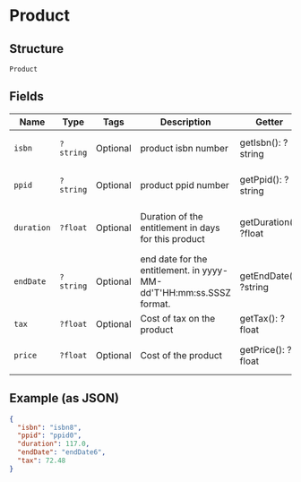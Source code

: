 
# Product

## Structure

`Product`

## Fields

| Name | Type | Tags | Description | Getter | Setter |
|  --- | --- | --- | --- | --- | --- |
| `isbn` | `?string` | Optional | product isbn number | getIsbn(): ?string | setIsbn(?string isbn): void |
| `ppid` | `?string` | Optional | product ppid number | getPpid(): ?string | setPpid(?string ppid): void |
| `duration` | `?float` | Optional | Duration of the entitlement in days for this product | getDuration(): ?float | setDuration(?float duration): void |
| `endDate` | `?string` | Optional | end date for the entitlement. in yyyy-MM-dd'T'HH:mm:ss.SSSZ format. | getEndDate(): ?string | setEndDate(?string endDate): void |
| `tax` | `?float` | Optional | Cost of tax on the product | getTax(): ?float | setTax(?float tax): void |
| `price` | `?float` | Optional | Cost of the product | getPrice(): ?float | setPrice(?float price): void |

## Example (as JSON)

```json
{
  "isbn": "isbn8",
  "ppid": "ppid0",
  "duration": 117.0,
  "endDate": "endDate6",
  "tax": 72.48
}
```

